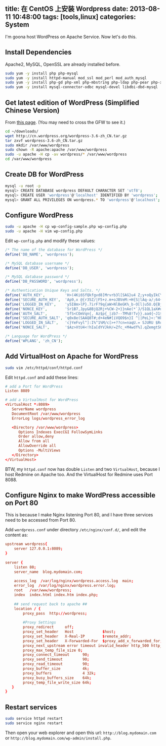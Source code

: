 title: 在 CentOS 上安装 Wordpress
date: 2013-08-11 10:48:00
tags: [tools,linux]
categories: System
---

I'm goona host WordPress on Apache Service. Now let's do this.

## Install Dependencies
Apache2, MySQL, OpenSSL are already installed before.

```bash
sudo yum -y install php php-mysql
sudo yum -y install httpd-manual mod_ssl mod_perl mod_auth_mysql
sudo yum -y install php-gd php-xml php-mbstring php-ldap php-pear php-xmlrpc
sudo yum -y install mysql-connector-odbc mysql-devel libdbi-dbd-mysql
```

## Get latest edition of WordPress (Simplified Chinese Version)
From [this page](http://cn.wordpress.org/switching/). (You may need to cross the GFW to see it.)

```bash
cd ~/downloads/
wget http://cn.wordpress.org/wordpress-3.6-zh_CN.tar.gz
tar zxvf wordpress-3.6-zh_CN.tar.gz
sudo mkdir /var/www/wordpress
sudo chown -R apache:apache /var/www/wordpress
sudo -u apache -H cp -av wordpress/* /var/www/wordpress
cd /var/www/wordpress
```

## Create DB for WordPress

```bash
mysql -u root -p
mysql> CREATE DATABASE wordpress DEFAULT CHARACTER SET 'utf8';
mysql> CREATE USER 'wordpress'@'localhost' IDENTIFIED BY 'wordpress';
mysql> GRANT ALL PRIVILEGES ON wordpress.* TO 'wordpress'@'localhost';
```
<!--more-->

## Configure WordPress

```bash
sudo -u apache -H cp wp-config-sample.php wp-config.php 
sudo -u apache -H vim wp-config.php
```

Edit `wp-config.php` and modify these values:

```php
/* The name of the database for WordPress */
define('DB_NAME', 'wordpress');

/* MySQL database username */
define('DB_USER', 'wordpress');

/* MySQL database password */
define('DB_PASSWORD', 'wordpress');

/* Authentication Unique Keys and Salts. */
define('AUTH_KEY',         'H>(4Ki6SfQkfgvd8]Mrvrb3l[SAG}u4 Z;y+oQyIkCYNr[=6!jGApkt|U56JyrlJ');
define('SECURE_AUTH_KEY',  'Ap9,x @{r35Z/|F5+z.m+oJBVeM:+H{S|lAq-a/;64+&lCD?B~>k4ahMq]VM9sYS');
define('LOGGED_IN_KEY',    'y5I8m>lP}.7irF?9q{aW>NlBeGK%_b-O[l|u5U.Q{Bj)i$I5D1DVQhCIPv7J4[l`');
define('NONCE_KEY',        'Sr1B7,Jpy&8BjQ2Rj+%CW-2+}}nAe(*`J/S1QL1aX#u-yF>&@OEu-.JEr(N<2rB:');
define('AUTH_SALT',        '5fS<COmVqn{, Az$p{_|zb7--TM%8!Tv}}.aa4{~J1$(KIvk+g;!JG3jLzv^hp-G');
define('SECURE_AUTH_SALT', 'q0x8e(SAAQ8T#;d+4eN#[iVQO9$n}I ^||PeL}<:^HkG-FY+XT_FOB}sai{,a]. ');
define('LOGGED_IN_SALT',   'c}YeFvyl^]:I%^1%M/c[>+??cn=naqU.= SJURU $RoT&r*2o.8Jq)ZT7Y?zD2s2');
define('NONCE_SALT',       '$Az>XtU4<!hIa[dYVJkH/=Zfc_+M4wdf%].qZemgtSQoZ+iI%h=eTZ)OO3v,2o5F');

/* Language for WordPress */
define('WPLANG', 'zh_CN');
```


## Add VirtualHost on Apache for WordPress

```bash
sudo vim /etc/httpd/conf/httpd.conf
```

Edit `httpd.conf` and add these lines:
```conf
# add a Port for WordPress
Listen 8089

# add a VirtualHost for WordPress
<VirtualHost *:8089>
   ServerName wordpress
   DocumentRoot /var/www/wordpress
   ErrorLog logs/wordpress_error_log

   <Directory /var/www/wordpress>
      Options Indexes ExecCGI FollowSymLinks
      Order allow,deny
      Allow from all
      AllowOverride all
      Options -MultiViews
   </Directory>
</VirtualHost>
```

BTW, my `httpd.conf` now has double `Listen` and two `VirtualHost`, because I host Redmine on Apache too. And the VirtualHost for Redmine uses Port 8088.


## Configure Nginx to make WordPress accessible on Port 80
This is because I make Nginx listening Port 80, and I have three services need to be accessed from Port 80.

Add `wordpress.conf` under directory `/etc/nginx/conf.d/`, and edit the content as:
```conf
upstream wordpress{
    server 127.0.0.1:8089;
}
 
server {
    listen 80;
    server_name  blog.mydomain.com;
 
    access_log  /var/log/nginx/wordpress.access.log  main;
    error_log  /var/log/nginx/wordpress.error.log;
    root   /var/www/wordpress;
    index  index.html index.htm index.php;
 
    ## send request back to apache ##
    location / {
        proxy_pass  http://wordpress;
 
        #Proxy Settings
        proxy_redirect     off;
        proxy_set_header   Host             $host;
        proxy_set_header   X-Real-IP        $remote_addr;
        proxy_set_header   X-Forwarded-For  $proxy_add_x_forwarded_for;
        proxy_next_upstream error timeout invalid_header http_500 http_502 http_503 http_504;
        proxy_max_temp_file_size 0;
        proxy_connect_timeout      90;
        proxy_send_timeout         90;
        proxy_read_timeout         90;
        proxy_buffer_size          4k;
        proxy_buffers              4 32k;
        proxy_busy_buffers_size    64k;
        proxy_temp_file_write_size 64k;
   }
}
```


## Restart services

```bash
sudo service httpd restart
sudo service nginx restart
```

Then open your web explorer and open this url: `http://blog.mydomain.com` or `http://blog.mydomain.com/wp-admin/install.php`.

